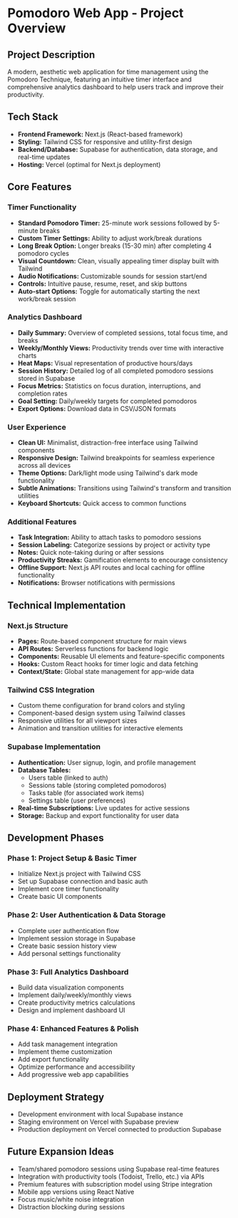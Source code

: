# Pomodoro Web App - Project Overview

## Project Description
A modern, aesthetic web application for time management using the Pomodoro Technique, featuring an intuitive timer interface and comprehensive analytics dashboard to help users track and improve their productivity.

## Tech Stack
- **Frontend Framework:** Next.js (React-based framework)
- **Styling:** Tailwind CSS for responsive and utility-first design
- **Backend/Database:** Supabase for authentication, data storage, and real-time updates
- **Hosting:** Vercel (optimal for Next.js deployment)

## Core Features

### Timer Functionality
- **Standard Pomodoro Timer:** 25-minute work sessions followed by 5-minute breaks
- **Custom Timer Settings:** Ability to adjust work/break durations
- **Long Break Option:** Longer breaks (15-30 min) after completing 4 pomodoro cycles
- **Visual Countdown:** Clean, visually appealing timer display built with Tailwind
- **Audio Notifications:** Customizable sounds for session start/end
- **Controls:** Intuitive pause, resume, reset, and skip buttons
- **Auto-start Options:** Toggle for automatically starting the next work/break session

### Analytics Dashboard
- **Daily Summary:** Overview of completed sessions, total focus time, and breaks
- **Weekly/Monthly Views:** Productivity trends over time with interactive charts
- **Heat Maps:** Visual representation of productive hours/days
- **Session History:** Detailed log of all completed pomodoro sessions stored in Supabase
- **Focus Metrics:** Statistics on focus duration, interruptions, and completion rates
- **Goal Setting:** Daily/weekly targets for completed pomodoros
- **Export Options:** Download data in CSV/JSON formats

### User Experience
- **Clean UI:** Minimalist, distraction-free interface using Tailwind components
- **Responsive Design:** Tailwind breakpoints for seamless experience across all devices
- **Theme Options:** Dark/light mode using Tailwind's dark mode functionality
- **Subtle Animations:** Transitions using Tailwind's transform and transition utilities
- **Keyboard Shortcuts:** Quick access to common functions

### Additional Features
- **Task Integration:** Ability to attach tasks to pomodoro sessions
- **Session Labeling:** Categorize sessions by project or activity type
- **Notes:** Quick note-taking during or after sessions
- **Productivity Streaks:** Gamification elements to encourage consistency
- **Offline Support:** Next.js API routes and local caching for offline functionality
- **Notifications:** Browser notifications with permissions

## Technical Implementation

### Next.js Structure
- **Pages:** Route-based component structure for main views
- **API Routes:** Serverless functions for backend logic
- **Components:** Reusable UI elements and feature-specific components
- **Hooks:** Custom React hooks for timer logic and data fetching
- **Context/State:** Global state management for app-wide data

### Tailwind CSS Integration
- Custom theme configuration for brand colors and styling
- Component-based design system using Tailwind classes
- Responsive utilities for all viewport sizes
- Animation and transition utilities for interactive elements

### Supabase Implementation
- **Authentication:** User signup, login, and profile management
- **Database Tables:**
  - Users table (linked to auth)
  - Sessions table (storing completed pomodoros)
  - Tasks table (for associated work items)
  - Settings table (user preferences)
- **Real-time Subscriptions:** Live updates for active sessions
- **Storage:** Backup and export functionality for user data

## Development Phases

### Phase 1: Project Setup & Basic Timer
- Initialize Next.js project with Tailwind CSS
- Set up Supabase connection and basic auth
- Implement core timer functionality
- Create basic UI components

### Phase 2: User Authentication & Data Storage
- Complete user authentication flow
- Implement session storage in Supabase
- Create basic session history view
- Add personal settings functionality

### Phase 3: Full Analytics Dashboard
- Build data visualization components
- Implement daily/weekly/monthly views
- Create productivity metrics calculations
- Design and implement dashboard UI

### Phase 4: Enhanced Features & Polish
- Add task management integration
- Implement theme customization
- Add export functionality
- Optimize performance and accessibility
- Add progressive web app capabilities

## Deployment Strategy
- Development environment with local Supabase instance
- Staging environment on Vercel with Supabase preview
- Production deployment on Vercel connected to production Supabase

## Future Expansion Ideas
- Team/shared pomodoro sessions using Supabase real-time features
- Integration with productivity tools (Todoist, Trello, etc.) via APIs
- Premium features with subscription model using Stripe integration
- Mobile app versions using React Native
- Focus music/white noise integration
- Distraction blocking during sessions

